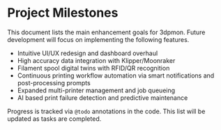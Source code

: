 # Project Milestones

This document lists the main enhancement goals for 3dpmon. Future development will focus on implementing the following features.

- Intuitive UI/UX redesign and dashboard overhaul
- High accuracy data integration with Klipper/Moonraker
- Filament spool digital twins with RFID/QR recognition
- Continuous printing workflow automation via smart notifications and post-processing prompts
- Expanded multi-printer management and job queueing
- AI based print failure detection and predictive maintenance

Progress is tracked via `@todo` annotations in the code. This list will be updated as tasks are completed.
